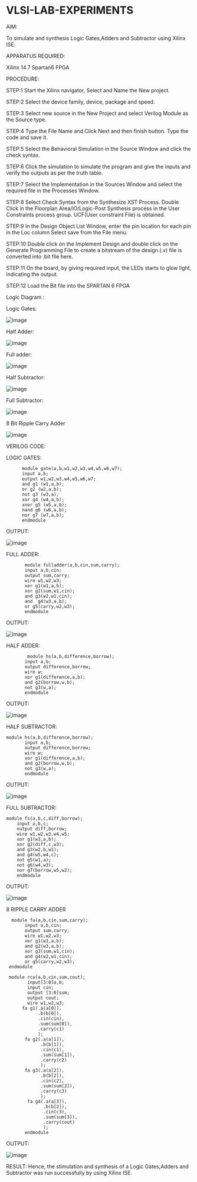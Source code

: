 # VLSI-LAB-EXPERIMENTS
AIM:  
    
To simulate and synthesis Logic Gates,Adders and Subtractor using Xilinx ISE.

APPARATUS REQUIRED:  

Xilinx 14.7 Spartan6 FPGA

PROCEDURE: 


STEP:1  Start the Xilinx navigator, Select and Name the New project. 


STEP:2  Select the device family, device, package and speed. 


STEP:3  Select new source in the New Project and select Verilog Module as the Source type. 


STEP:4  Type the File Name and Click Next and then finish button. Type the code and save it. 


STEP:5  Select the Behavioral Simulation in the Source Window and click the check syntax.


STEP:6  Click the simulation to simulate the program and give the inputs and verify the outputs as per the truth table. 


STEP:7  Select the Implementation in the Sources Window and select the required file in the Processes Window. 


STEP:8  Select Check Syntax from the Synthesize XST Process. Double Click in the Floorplan Area/IO/Logic-Post Synthesis process in the User Constraints process group. UCF(User constraint File) is obtained. 



STEP:9  In the Design Object List Window, enter the pin location for each pin in the Loc column Select save from the File menu. 



STEP:10  Double click on the Implement Design and double click on the Generate Programming File to create a bitstream of the design.(.v) file is converted into .bit file here. 



STEP:11  On the board, by giving required input, the LEDs starts to glow light, indicating the output.



STEP:12  Load the Bit file into the SPARTAN 6 FPGA


Logic Diagram :

Logic Gates:



![image](https://github.com/navaneethans/VLSI-LAB-EXPERIMENTS/assets/6987778/ee17970c-3ac9-4603-881b-88e2825f41a4)


Half Adder:



![image](https://github.com/navaneethans/VLSI-LAB-EXPERIMENTS/assets/6987778/0e1ecb96-0c25-4556-832b-aeeedfdfe7b9)


Full adder:



![image](https://github.com/navaneethans/VLSI-LAB-EXPERIMENTS/assets/6987778/9bb3964c-438f-469d-a3de-c1cca6f323fb)


Half Subtractor:



![image](https://github.com/navaneethans/VLSI-LAB-EXPERIMENTS/assets/6987778/731470b7-eb4e-49f8-8bb7-2994052a7184)



Full Subtractor:



![image](https://github.com/navaneethans/VLSI-LAB-EXPERIMENTS/assets/6987778/d66f874b-c1f2-44b3-a035-7149b56430c1)



8 Bit Ripple Carry Adder



![image](https://github.com/navaneethans/VLSI-LAB-EXPERIMENTS/assets/6987778/7385a408-40a5-4203-8050-b72818622d79)



VERILOG CODE:

LOGIC GATES:
~~~
      module gate(a,b,w1,w2,w3,w4,w5,w6,w7);
      input a,b;
      output w1,w2,w3,w4,w5,w6,w7;
      and g1 (w1,a,b);
      or g2 (w2,a,b);
      not g3 (w3,a);
      xor g4 (w4,a,b);
      xnor g5 (w5,a,b);
      nand g6 (w6,a,b);
      nor g7 (w7,a,b);
      endmodule
~~~
OUTPUT:


![image](https://github.com/thrishag/VLSI-LAB-EXP-1/assets/98105360/4a6fc716-61a1-407f-9b0f-05d3a22665d2)

FULL ADDER:
~~~
       module fulladder(a,b,cin,sum,carry);
       input a,b,cin;
       output sum,carry;
       wire w1,w2,w3;
       xor g1(w1,a,b);
       xor g2(sum,w1,cin);
       and g3(w2,w1,cin);
       and  g4(w3,a,b);
       or g5(carry,w2,w3);
       endmodule
~~~



OUTPUT:


![image](https://github.com/thrishag/VLSI-LAB-EXP-1/assets/98105360/a3d55d7b-7e85-4547-a15a-695b827f09ee)


HALF ADDER:
~~~
        module hs(a,b,difference,borrow);
       input a,b;
       output difference,borrow;
       wire w;
       xor g1(difference,a,b);
       and g2(borrow,w,b);
       not g3(w,a);
       endmodule
~~~


OUTPUT:



![image](https://github.com/thrishag/VLSI-LAB-EXP-1/assets/98105360/1aa23c74-d08b-468a-a9b7-89c5131bd9c2)

HALF SUBTRACTOR:
~~~
module hs(a,b,difference,borrow);
       input a,b;
       output difference,borrow;
       wire w;
       xor g1(difference,a,b);
       and g2(borrow,w,b);
       not g3(w,a);
       endmodule
~~~



OUTPUT:


![image](https://github.com/thrishag/VLSI-LAB-EXP-1/assets/98105360/e4b540f1-8c08-4659-97fc-ccd1a304a8cb)

FULL SUBTRACTOR:
~~~
module fs(a,b,c,diff,borrow);
    input a,b,c;
    output diff,borrow;
    wire w1,w2,w3,w4,w5;
    xor g1(w3,a,b);
    xor g2(diff,c,w3);
    and g3(w2,b,w1);
    and g4(w5,w4,c);
    not g5(w1,a);
    not g6(w4,w3);
    nor g7(borrow,w5,w2);
    endmodule   
~~~


OUTPUT:



![image](https://github.com/thrishag/VLSI-LAB-EXP-1/assets/98105360/8a59587e-a839-4b3c-95ac-ff40d1619829)

8 RIPPLE CARRY ADDER

~~~
  module fa(a,b,cin,sum,carry);
       input a,b,cin;
       output sum,carry;
       wire w1,w2,w3;
       xor g1(w1,a,b);
       and g2(w3,a,b);
       xor g3(sum,w1,cin);
       and g4(w2,w1,cin);
       or g5(carry,w2,w3);
 endmodule
 
 module rca(a,b,cin,sum,cout);
        input[3:0]a,b;
        input cin;
        output [3:0]sum;
        output cout;
        wire w1,w2,w3;
      fa g1(.a(a[0]),
            .b(b[0]),
            .cin(cin),
            .sum(sum[0]),
            .carry(c1)
            );
       fa g2(.a(a[1]),
             .b(b[1]),
             .cin(c1),
             .sum(sum[1]),
             .carry(c2)
             );
       fa g3(.a(a[2]),
             .b(b[2]),
             .cin(c2),
             .sum(sum[2]),
             .carry(c3)
             );
        fa g4(.a(a[3]),
              .b(b[2]),
              .cin(c3),
              .sum(sum[3]),
              .carry(cout)
              );
       endmodule
~~~


OUTPUT:



![image](https://github.com/thrishag/VLSI-LAB-EXP-1/assets/98105360/c5bfd9db-edc8-4037-8698-ffb09f654648)



RESULT:
       Hence, the stimulation and synthesis of a Logic Gates,Adders and Subtractor was run successfully by using Xilinx ISE.
